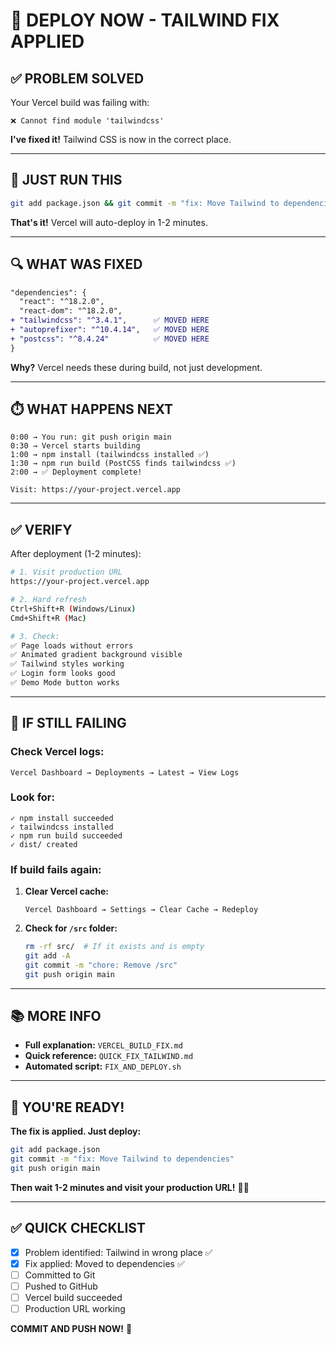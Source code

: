 # 🚀 DEPLOY NOW - TAILWIND FIX APPLIED

## ✅ PROBLEM SOLVED

Your Vercel build was failing with:
```
❌ Cannot find module 'tailwindcss'
```

**I've fixed it!** Tailwind CSS is now in the correct place.

---

## 🎯 JUST RUN THIS

```bash
git add package.json && git commit -m "fix: Move Tailwind to dependencies for Vercel" && git push origin main
```

**That's it!** Vercel will auto-deploy in 1-2 minutes.

---

## 🔍 WHAT WAS FIXED

```diff
"dependencies": {
  "react": "^18.2.0",
  "react-dom": "^18.2.0",
+ "tailwindcss": "^3.4.1",      ✅ MOVED HERE
+ "autoprefixer": "^10.4.14",   ✅ MOVED HERE
+ "postcss": "^8.4.24"          ✅ MOVED HERE
}
```

**Why?** Vercel needs these during build, not just development.

---

## ⏱️ WHAT HAPPENS NEXT

```
0:00 → You run: git push origin main
0:30 → Vercel starts building
1:00 → npm install (tailwindcss installed ✅)
1:30 → npm run build (PostCSS finds tailwindcss ✅)
2:00 → ✅ Deployment complete!

Visit: https://your-project.vercel.app
```

---

## ✅ VERIFY

After deployment (1-2 minutes):

```bash
# 1. Visit production URL
https://your-project.vercel.app

# 2. Hard refresh
Ctrl+Shift+R (Windows/Linux)
Cmd+Shift+R (Mac)

# 3. Check:
✅ Page loads without errors
✅ Animated gradient background visible
✅ Tailwind styles working
✅ Login form looks good
✅ Demo Mode button works
```

---

## 🐛 IF STILL FAILING

### Check Vercel logs:
```
Vercel Dashboard → Deployments → Latest → View Logs
```

### Look for:
```
✓ npm install succeeded
✓ tailwindcss installed
✓ npm run build succeeded
✓ dist/ created
```

### If build fails again:

1. **Clear Vercel cache:**
   ```
   Vercel Dashboard → Settings → Clear Cache → Redeploy
   ```

2. **Check for `/src` folder:**
   ```bash
   rm -rf src/  # If it exists and is empty
   git add -A
   git commit -m "chore: Remove /src"
   git push origin main
   ```

---

## 📚 MORE INFO

- **Full explanation:** `VERCEL_BUILD_FIX.md`
- **Quick reference:** `QUICK_FIX_TAILWIND.md`
- **Automated script:** `FIX_AND_DEPLOY.sh`

---

## 🎉 YOU'RE READY!

**The fix is applied. Just deploy:**

```bash
git add package.json
git commit -m "fix: Move Tailwind to dependencies"
git push origin main
```

**Then wait 1-2 minutes and visit your production URL!** 🚀✨

---

## ✅ QUICK CHECKLIST

- [x] Problem identified: Tailwind in wrong place ✅
- [x] Fix applied: Moved to dependencies ✅
- [ ] Committed to Git
- [ ] Pushed to GitHub
- [ ] Vercel build succeeded
- [ ] Production URL working

**COMMIT AND PUSH NOW!** 🎯
